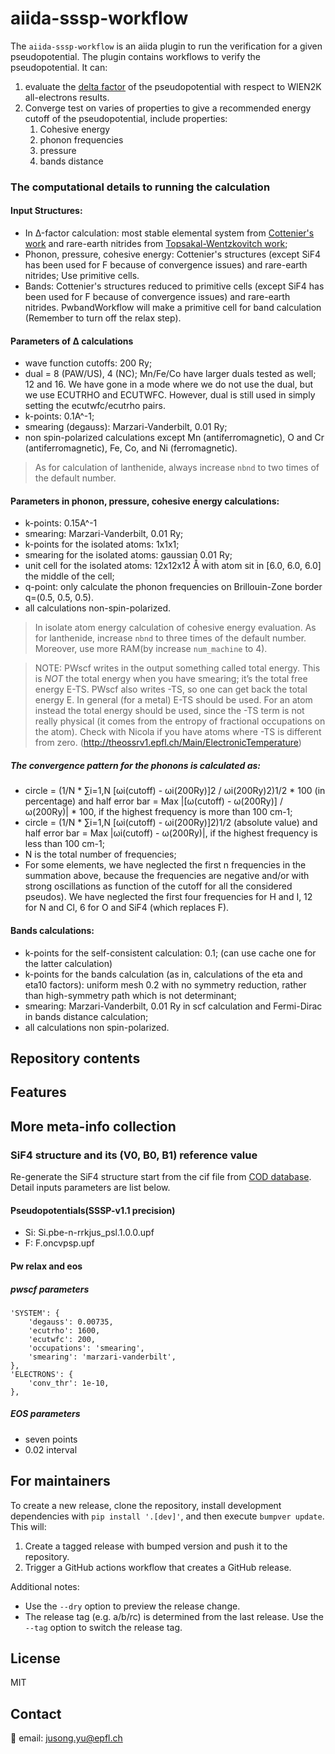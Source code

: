 # aiida-sssp-workflow

The `aiida-sssp-workflow` is an aiida plugin to run the verification for a given pseudopotential. The plugin contains
workflows to verify the pseudopotential.
It can:

1) evaluate the [delta factor]() of the pseudopotential with respect to WIEN2K all-electrons results.
2) Converge test on varies of properties to give a recommended energy cutoff of the pseudopotential, include properties:
    1) Cohesive energy
    2) phonon frequencies
    3) pressure
    4) bands distance

### The computational details to running the calculation

#### Input Structures:

- In Δ-factor calculation: most stable elemental system from [Cottenier's work](http://molmod.ugent.be/deltacodesdft)
    and rare-earth nitrides from [Topsakal-Wentzkovitch work](https://www.sciencedirect.com/science/article/abs/pii/S0927025614005059);
- Phonon, pressure, cohesive energy: Cottenier's structures
    (except SiF4 has been used for F because of convergence issues) and
    rare-earth nitrides; Use primitive cells.
- Bands: Cottenier's structures reduced to primitive cells
    (except SiF4 has been used for F because of convergence issues) and rare-earth nitrides.
    PwbandWorkflow will make a primitive cell for band calculation (Remember to turn off the relax step).

#### Parameters of Δ calculations

- wave function cutoffs: 200 Ry;
- dual = 8 (PAW/US), 4 (NC); Mn/Fe/Co have larger duals tested as well; 12 and 16.
    We have gone in a mode where we do not use the dual, but we use ECUTRHO and ECUTWFC. However, dual is still used in
    simply setting the ecutwfc/ecutrho pairs.
- k-points: 0.1A^-1;
- smearing (degauss): Marzari-Vanderbilt, 0.01 Ry;
- non spin-polarized calculations except Mn (antiferromagnetic),
    O and Cr (antiferromagnetic),
    Fe, Co, and Ni (ferromagnetic).

> As for calculation of lanthenide, always increase `nbnd` to two times of the default number.

#### Parameters in phonon, pressure, cohesive energy calculations:

- k-points: 0.15A^-1
- smearing: Marzari-Vanderbilt, 0.01 Ry;
- k-points for the isolated atoms: 1x1x1;
- smearing for the isolated atoms: gaussian 0.01 Ry;
- unit cell for the isolated atoms: 12x12x12 Å with atom sit in [6.0, 6.0, 6.0] the middle of the cell;
- q-point: only calculate the phonon frequencies on Brillouin-Zone border q=(0.5, 0.5, 0.5).
- all calculations non-spin-polarized.

> In isolate atom energy calculation of cohesive energy evaluation.
> As for lanthenide, increase `nbnd` to three times of the default number. Moreover, use more RAM(by increase `num_machine` to 4).


> NOTE: PWscf writes in the output something called total energy. This is *NOT* the total energy when you have smearing;
> it’s the total free energy E-TS. PWscf also writes -TS, so one can get back the total energy E.
> In general (for a metal) E-TS should be used. For an atom instead the total energy should be used,
> since the -TS term is not really physical (it comes from the entropy of fractional occupations on the atom).
> Check with Nicola if you have atoms where -TS is different from zero. (http://theossrv1.epfl.ch/Main/ElectronicTemperature)


##### The convergence pattern for the phonons is calculated as:
- circle = (1/N * ∑i=1,N [ωi(cutoff) - ωi(200Ry)]2 / ωi(200Ry)2)1/2 * 100 (in percentage) and half error bar = Max |[ω(cutoff) - ω(200Ry)] / ω(200Ry)| * 100, if the highest frequency is more than 100 cm-1;
- circle = (1/N * ∑i=1,N [ωi(cutoff) - ωi(200Ry)]2)1/2 (absolute value) and half error bar = Max |ωi(cutoff) - ω(200Ry)|, if the highest frequency is less than 100 cm-1;
- N is the total number of frequencies;
- For some elements, we have neglected the first n frequencies in the summation above, because the frequencies are negative and/or with strong oscillations as function of the cutoff for all the considered pseudos). We have neglected the first four frequencies for H and I, 12 for N and Cl, 6 for O and SiF4 (which replaces F).

#### Bands calculations:

- k-points for the self-consistent calculation: 0.1; (can use cache one for the latter calculation)
- k-points for the bands calculation (as in, calculations of the eta and eta10 factors): uniform mesh 0.2 with no symmetry reduction, rather than high-symmetry path which is not determinant;
- smearing: Marzari-Vanderbilt, 0.01 Ry in scf calculation and Fermi-Dirac in bands distance calculation;
- all calculations non spin-polarized.

## Repository contents

## Features

## More meta-info collection

### SiF4 structure and its (V0, B0, B1) reference value
Re-generate the SiF4 structure start from the cif file from [COD database](http://www.crystallography.net/cod/index.php). Detail inputs parameters are list below.

#### Pseudopotentials(SSSP-v1.1 precision)
- Si: Si.pbe-n-rrkjus_psl.1.0.0.upf
- F: F.oncvpsp.upf

#### Pw relax and eos

##### pwscf parameters
```
'SYSTEM': {
    'degauss': 0.00735,
    'ecutrho': 1600,
    'ecutwfc': 200,
    'occupations': 'smearing',
    'smearing': 'marzari-vanderbilt',
},
'ELECTRONS': {
    'conv_thr': 1e-10,
},
```

##### EOS parameters

- seven points
- 0.02 interval

## For maintainers

To create a new release, clone the repository, install development dependencies with `pip install '.[dev]'`, and then execute `bumpver update`.
This will:

  1. Create a tagged release with bumped version and push it to the repository.
  2. Trigger a GitHub actions workflow that creates a GitHub release.

Additional notes:

  - Use the `--dry` option to preview the release change.
  - The release tag (e.g. a/b/rc) is determined from the last release.
    Use the `--tag` option to switch the release tag.

## License

MIT


## Contact

📧 email: jusong.yu@epfl.ch
